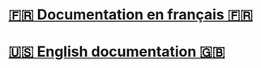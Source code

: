 # [🇫🇷 Documentation en français 🇫🇷](https://github.com/reza0310/Tutorials/blob/contribute/README.fr.md)
# [🇺🇸 English documentation 🇬🇧](https://github.com/reza0310/Tutorials/blob/contribute/README.en.md)

